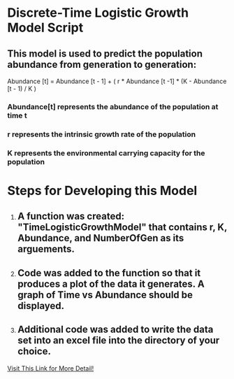 # Discrete-Time Logistic Growth Model Script 

## This model is used to predict the population abundance from generation to generation:
Abundance [t] = Abundance [t - 1] + ( r * Abundance [t -1] * (K - Abundance [t - 1) / K  )

### **Abundance[t]** represents the abundance of the population at time t
### **r** represents the intrinsic growth rate of the population 
###  **K** represents the environmental carrying capacity for the population 

# Steps for Developing this Model 

1. ## A function was created: "TimeLogisticGrowthModel" that contains r, K, Abundance, and NumberOfGen as its arguements. 
2. ## Code was added to the function so that it produces a plot of the data it generates. A graph of Time vs Abundance should be displayed. 
3. ## Additional code was added to write the data set into an excel file into the directory of your choice. 

[Visit This Link for More Detail!](**github.com/flaxmans/CompBio_on_git/blob/master/Labs/Lab08/Lab08_documentation_and_metadata.md**)


